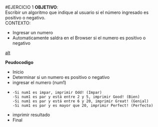 #EJERCICIO 1
**OBJETIVO**:  
Escribir un algoritmo que indique al usuario si el número ingresado es positivo o negativo.  
CONTEXTO:
* Ingresar un numero 
* Automaticamente saldra en el Browser si el numero es positivo o negativo
  
[alt](http://3.1m.yt/xD1Nwv4.jpg)

**Peudocodigo**
* Inicio
* Determinar si un numero es positivo o negativo
* ingresar el numero (num1)
*     -Si num1 es impar, imprimir Odd! (Impar)
      -Si num1 es par y está entre 2 y 5, imprimir Good! (Bien)
      -Si num1 es par y está entre 6 y 20, imprimir Great! (Genial)
      -Si num1 es par y es mayor que 20, imprimir Perfect! (Perfecto)
* imprimir resultado
* Final
